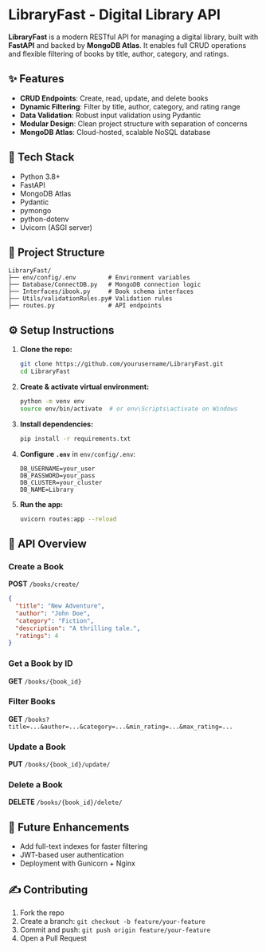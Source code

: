 # LibraryFast - Digital Library API

**LibraryFast** is a modern RESTful API for managing a digital library, built with **FastAPI** and backed by **MongoDB Atlas**. It enables full CRUD operations and flexible filtering of books by title, author, category, and ratings.

## ✨ Features

* **CRUD Endpoints**: Create, read, update, and delete books
* **Dynamic Filtering**: Filter by title, author, category, and rating range
* **Data Validation**: Robust input validation using Pydantic
* **Modular Design**: Clean project structure with separation of concerns
* **MongoDB Atlas**: Cloud-hosted, scalable NoSQL database

## 🧰 Tech Stack

* Python 3.8+
* FastAPI
* MongoDB Atlas
* Pydantic
* pymongo
* python-dotenv
* Uvicorn (ASGI server)

## 📁 Project Structure

```
LibraryFast/
├── env/config/.env         # Environment variables
├── Database/ConnectDB.py   # MongoDB connection logic
├── Interfaces/ibook.py     # Book schema interfaces
├── Utils/validationRules.py# Validation rules
├── routes.py               # API endpoints
```

## ⚙️ Setup Instructions

1. **Clone the repo:**

   ```bash
   git clone https://github.com/yourusername/LibraryFast.git
   cd LibraryFast
   ```

2. **Create & activate virtual environment:**

   ```bash
   python -m venv env
   source env/bin/activate  # or env\Scripts\activate on Windows
   ```

3. **Install dependencies:**

   ```bash
   pip install -r requirements.txt
   ```

4. **Configure `.env`** in `env/config/.env`:

   ```env
   DB_USERNAME=your_user
   DB_PASSWORD=your_pass
   DB_CLUSTER=your_cluster
   DB_NAME=Library
   ```

5. **Run the app:**

   ```bash
   uvicorn routes:app --reload
   ```

## 📃 API Overview

### Create a Book

**POST** `/books/create/`

```json
{
  "title": "New Adventure",
  "author": "John Doe",
  "category": "Fiction",
  "description": "A thrilling tale.",
  "ratings": 4
}
```

### Get a Book by ID

**GET** `/books/{book_id}`

### Filter Books

**GET** `/books?title=...&author=...&category=...&min_rating=...&max_rating=...`

### Update a Book

**PUT** `/books/{book_id}/update/`

### Delete a Book

**DELETE** `/books/{book_id}/delete/`

## 🚀 Future Enhancements

* Add full-text indexes for faster filtering
* JWT-based user authentication
* Deployment with Gunicorn + Nginx

## ✍️ Contributing

1. Fork the repo
2. Create a branch: `git checkout -b feature/your-feature`
3. Commit and push: `git push origin feature/your-feature`
4. Open a Pull Request
